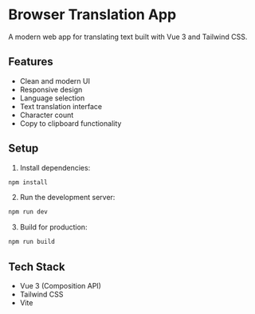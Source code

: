# Browser Translation App

A modern web app for translating text built with Vue 3 and Tailwind CSS.

## Features

- Clean and modern UI
- Responsive design
- Language selection
- Text translation interface
- Character count
- Copy to clipboard functionality

## Setup

1. Install dependencies:
```bash
npm install
```

2. Run the development server:
```bash
npm run dev
```

3. Build for production:
```bash
npm run build
```

## Tech Stack

- Vue 3 (Composition API)
- Tailwind CSS
- Vite

